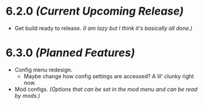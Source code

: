 # 6.2.0 *(Current Upcoming Release)*

- Get build ready to release. *(I am lazy but I think it's basically all done.)*

# 6.3.0 *(Planned Features)*

- Config menu redesign.
	- Maybe change how config settings are accessed? A lil' clunky right now.
- Mod configs. *(Options that can be set in the mod menu and can be read by mods.)*